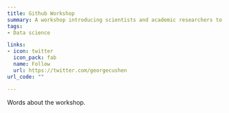 ```yaml
---
title: Github Workshop
summary: A workshop introducing scientists and academic researchers to Github.
tags:
- Data science

links:
- icon: twitter
  icon_pack: fab
  name: Follow
  url: https://twitter.com/georgecushen
url_code: ""

---
```


  Words about the workshop.
